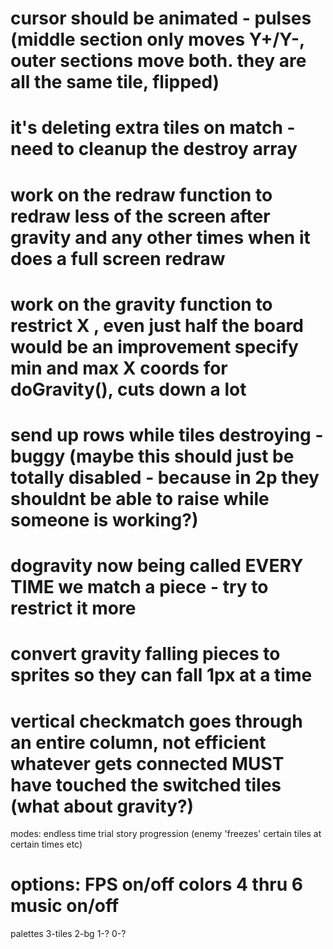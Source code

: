 cursor should be animated - pulses (middle section only moves Y+/Y-, outer sections move both. they are all the same tile, flipped)
===
it's deleting extra tiles on match - need to cleanup the destroy array
===
work on the redraw function to redraw less of the screen after gravity and any other times when it does a full screen redraw
==
work on the gravity function to restrict X , even just half the board would be an improvement
specify min and max X coords for doGravity(), cuts down a lot
===
send up rows while tiles destroying - buggy (maybe this should just be totally disabled - because in 2p they shouldnt be able to raise while someone is working?)
===
dogravity now being called EVERY TIME we match a piece - try to restrict it more
===
convert gravity falling pieces to sprites so they can fall 1px at a time
===
vertical checkmatch goes through an entire column, not efficient
whatever gets connected MUST have touched the switched tiles (what about gravity?)
===
modes:
endless
time trial
story progression (enemy 'freezes' certain tiles at certain times etc)

options:
FPS on/off
colors 4 thru 6
music on/off
===
palettes
3-tiles
2-bg
1-?
0-?
